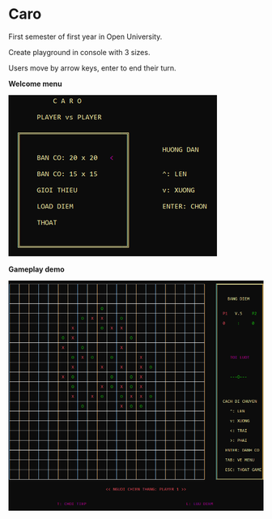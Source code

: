 # Caro
First semester of first year in Open University.

Create playground in console with 3 sizes.

Users move by arrow keys, enter to end their turn.

**Welcome menu**

![](/DemoImage/1.png)


**Gameplay demo**

![](/DemoImage/2.png)
